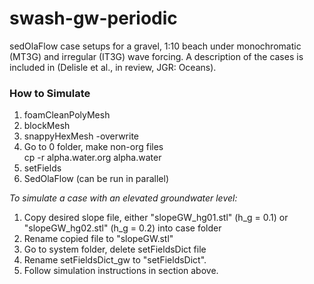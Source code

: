 # swash-gw-periodic

sedOlaFlow case setups for a gravel, 1:10 beach under monochromatic (MT3G) and irregular (IT3G) wave forcing. A description of the cases is included in (Delisle et al., in review, JGR: Oceans). 

### How to Simulate ###
1. foamCleanPolyMesh  
2. blockMesh  
3. snappyHexMesh -overwrite  
4. Go to 0 folder, make non-org files  
 cp -r alpha.water.org alpha.water    
5. setFields  
6. SedOlaFlow (can be run in parallel)

*To simulate a case with an elevated groundwater level:* 
1. Copy desired slope file, either "slopeGW_hg01.stl" (h_g = 0.1) or "slopeGW_hg02.stl" (h_g = 0.2) into case folder 
2. Rename copied file to "slopeGW.stl"
3. Go to system folder, delete setFieldsDict file 
4. Rename setFieldsDict_gw to "setFieldsDict".
5. Follow simulation instructions in section above. 

